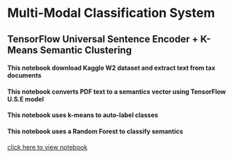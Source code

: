 # Multi-Modal Classification System

## TensorFlow Universal Sentence Encoder + K-Means Semantic Clustering

#### This notebook download Kaggle W2 dataset and extract text from tax documents
#### This notebook converts PDF text to a semantics vector using TensorFlow U.S.E model
#### This notebook uses k-means to auto-label classes
#### This notebook uses a Random Forest to classify semantics

[click here to view notebook](https://github.com/akorostelev83/tensorflow-semantics/blob/main/tensorflow-use-classification-notebook.ipynb)
